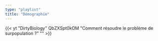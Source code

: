 ```yaml
---
type: "playlist"
title: "Démographie"
---
```



{{< yt "DirtyBiology" QbZXSpt0kOM "Comment résoudre le problème de surpopulation ?" "" >}}

